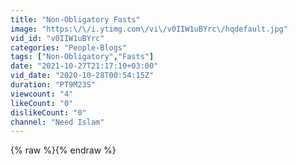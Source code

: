 ```yaml
---
title: "Non-Obligatory Fasts"
image: "https:\/\/i.ytimg.com\/vi\/v0IIW1uBYrc\/hqdefault.jpg"
vid_id: "v0IIW1uBYrc"
categories: "People-Blogs"
tags: ["Non-Obligatory","Fasts"]
date: "2021-10-27T21:17:10+03:00"
vid_date: "2020-10-28T00:54:15Z"
duration: "PT9M23S"
viewcount: "4"
likeCount: "0"
dislikeCount: "0"
channel: "Need Islam"
---
```

{% raw %}{% endraw %}
